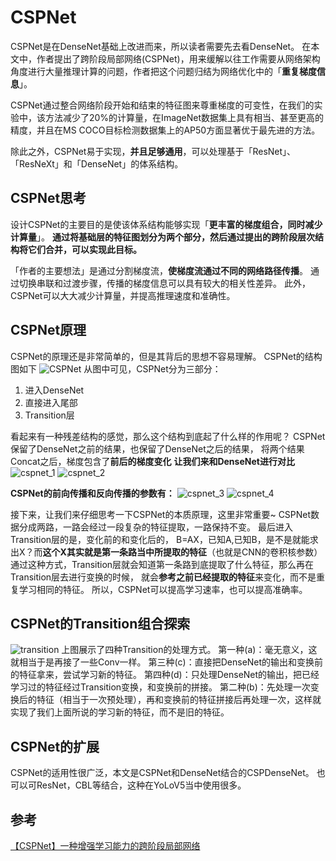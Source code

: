 # CSPNet
CSPNet是在DenseNet基础上改进而来，所以读者需要先去看DenseNet。
在本文中，作者提出了跨阶段局部网络(CSPNet)，用来缓解以往工作需要从网络架构角度进行大量推理计算的问题，作者把这个问题归结为网络优化中的「**重复梯度信息**」。

CSPNet通过整合网络阶段开始和结束的特征图来尊重梯度的可变性，在我们的实验中，该方法减少了20%的计算量，在ImageNet数据集上具有相当、甚至更高的精度，并且在MS COCO目标检测数据集上的AP50方面显著优于最先进的方法。

除此之外，CSPNet易于实现，**并且足够通用**，可以处理基于「ResNet」、「ResNeXt」和「DenseNet」的体系结构。

## CSPNet思考
设计CSPNet的主要目的是使该体系结构能够实现「**更丰富的梯度组合，同时减少计算量**」。
**通过将基础层的特征图划分为两个部分，然后通过提出的跨阶段层次结构将它们合并，可以实现此目标。**

「作者的主要想法」是通过分割梯度流，**使梯度流通过不同的网络路径传播**。
通过切换串联和过渡步骤，传播的梯度信息可以具有较大的相关性差异。
此外，CSPNet可以大大减少计算量，并提高推理速度和准确性。

## CSPNet原理
CSPNet的原理还是非常简单的，但是其背后的思想不容易理解。
CSPNet的结构图如下
![CSPNet](./pages_ai/nn_thinking/res/cspnet.jpg)
从图中可见，CSPNet分为三部分：
1. 进入DenseNet
2. 直接进入尾部
3. Transition层

看起来有一种残差结构的感觉，那么这个结构到底起了什么样的作用呢？
CSPNet保留了DenseNet之前的结果，也保留了DenseNet之后的结果，
将两个结果Concat之后，梯度包含了**前后的梯度变化**
**让我们来和DenseNet进行对比**
![cspnet_1](./pages_ai/nn_thinking/res/cspnet_1.jpg)
![cspnet_2](./pages_ai/nn_thinking/res/cspnet_2.jpg)

**CSPNet的前向传播和反向传播的参数有：**
![cspnet_3](./pages_ai/nn_thinking/res/cspnet_3.jpg)
![cspnet_4](./pages_ai/nn_thinking/res/cspnet_4.jpg)

接下来，让我们来仔细思考一下CSPNet的本质原理，这里非常重要~
CSPNet数据分成两路，一路会经过一段复杂的特征提取，一路保持不变。
最后进入Transition层的是，变化前的和变化后的，
B=AX，已知A,已知B，是不是就能求出X？而**这个X其实就是第一条路当中所提取的特征**（也就是CNN的卷积核参数）
通过这种方式，Transition层就会知道第一条路到底提取了什么特征，那么再在Transition层去进行变换的时候，
就会**参考之前已经提取的特征**来变化，而不是重复学习相同的特征。
所以，CSPNet可以提高学习速率，也可以提高准确率。

## CSPNet的Transition组合探索
![transition](./pages_ai/nn_thinking/res/transition.png)
上图展示了四种Transition的处理方式。
第一种(a)：毫无意义，这就相当于是再接了一些Conv一样。
第三种(c)：直接把DenseNet的输出和变换前的特征拿来，尝试学习新的特征。
第四种(d)：只处理DenseNet的输出，把已经学习过的特征经过Transition变换，和变换前的拼接。
第二种(b)：先处理一次变换后的特征（相当于一次预处理），再和变换前的特征拼接后再处理一次，这样就实现了我们上面所说的学习新的特征，而不是旧的特征。

## CSPNet的扩展
CSPNet的适用性很广泛，本文是CSPNet和DenseNet结合的CSPDenseNet。
也可以可ResNet，CBL等结合，这种在YoLoV5当中使用很多。

## 参考
[【CSPNet】一种增强学习能力的跨阶段局部网络](https://zhuanlan.zhihu.com/p/393778545)